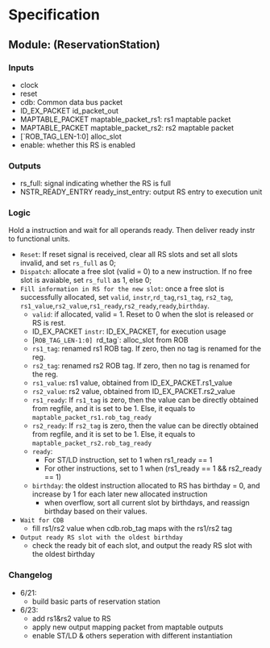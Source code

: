 # Specification

## Module: (ReservationStation)
### Inputs

- clock
- reset
- cdb: Common data bus packet
- ID_EX_PACKET id_packet_out 
- MAPTABLE_PACKET maptable_packet_rs1: rs1 maptable packet
- MAPTABLE_PACKET maptable_packet_rs2: rs2 maptable packet
- [`ROB_TAG_LEN-1:0] alloc_slot
- enable: whether this RS is enabled


### Outputs

- rs_full: signal indicating whether the RS is full
- NSTR_READY_ENTRY ready_inst_entry: output RS entry to execution unit

### Logic
Hold a instruction and wait for all operands ready. Then deliver ready instr to functional units.
- `Reset`: If reset signal is received, clear all RS slots and set all slots invalid, and set `rs_full` as 0;
- `Dispatch`: allocate a free slot (valid = 0) to a new instruction. If no free slot is avaiable, set `rs_full` as 1, else 0;
- `Fill information in RS for the new slot`: once a free slot is successfully allocated, set `valid`, `instr`,`rd_tag`,`rs1_tag`, `rs2_tag`, `rs1_value`,`rs2_value`,`rs1_ready`,`rs2_ready`,`ready`,`birthday`.
  - `valid`: if allocated, valid = 1. Reset to 0 when the slot is released or RS is rest.
  - ID_EX_PACKET `instr`: ID_EX_PACKET, for execution usage
  - [`ROB_TAG_LEN-1:0] `rd_tag`: alloc_slot from ROB
  - `rs1_tag`: renamed rs1 ROB tag. If zero, then no tag is renamed for the reg. 
  - `rs2_tag`: renamed rs2 ROB tag.  If zero, then no tag is renamed for the reg. 
  - `rs1_value`: rs1 value, obtained from ID_EX_PACKET.rs1_value
  - `rs2_value`: rs2 value, obtained from ID_EX_PACKET.rs2_value
  - `rs1_ready`: If `rs1_tag` is zero, then the value can be directly obtained from regfile, and it is set to be 1. Else, it equals to `maptable_packet_rs1.rob_tag_ready`
  - `rs2_ready`: If `rs2_tag` is zero, then the value can be directly obtained from regfile, and it is set to be 1. Else, it equals to `maptable_packet_rs2.rob_tag_ready`
  - `ready`: 
    - For ST/LD instruction, set to 1 when rs1_ready == 1
    - For other instructions, set to 1 when (rs1_ready == 1 && rs2_ready == 1)
  - `birthday`: the oldest instruction allocated to RS has birthday = 0, and increase by 1 for each later new allocated instruction
    - when overflow, sort all current slot by birthdays, and reassign birthday based on their values.
- `Wait for CDB`
  - fill rs1/rs2 value when cdb.rob_tag maps with the rs1/rs2 tag
- `Output ready RS slot with the oldest birthday`
  - check the ready bit of each slot, and output the ready RS slot with the oldest birthday


### Changelog
- 6/21:
    - build basic parts of reservation station
- 6/23:
    - add rs1&rs2 value to RS
    - apply new output mapping packet from maptable outputs
    - enable ST/LD & others seperation with different instantiation